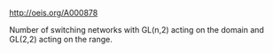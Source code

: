 http://oeis.org/A000878

Number of switching networks with GL(n,2) acting on the domain and GL(2,2) acting on the range.
